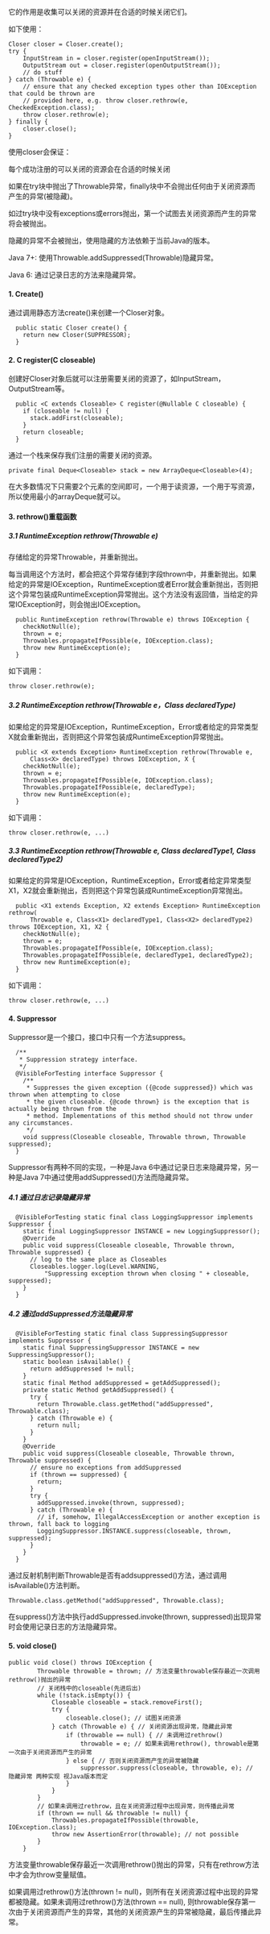 它的作用是收集可以关闭的资源并在合适的时候关闭它们。

如下使用：
```
Closer closer = Closer.create();
try {
    InputStream in = closer.register(openInputStream());
    OutputStream out = closer.register(openOutputStream());
    // do stuff
} catch (Throwable e) {
    // ensure that any checked exception types other than IOException that could be thrown are
    // provided here, e.g. throw closer.rethrow(e, CheckedException.class);
    throw closer.rethrow(e);
} finally {
    closer.close();
}
```
使用closer会保证：

每个成功注册的可以关闭的资源会在合适的时候关闭

如果在try块中抛出了Throwable异常，finally块中不会抛出任何由于关闭资源而产生的异常(被隐藏)。

如过try块中没有exceptions或errors抛出，第一个试图去关闭资源而产生的异常将会被抛出。



隐藏的异常不会被抛出，使用隐藏的方法依赖于当前Java的版本。

Java 7+: 使用Throwable.addSuppressed(Throwable)隐藏异常。

Java 6: 通过记录日志的方法来隐藏异常。



#### 1. Create()

通过调用静态方法create()来创建一个Closer对象。

```
  public static Closer create() {
    return new Closer(SUPPRESSOR);
  }
```  
#### 2. <C extends Closeable> C register(C closeable)

创建好Closer对象后就可以注册需要关闭的资源了，如InputStream，OutputStream等。
```
  public <C extends Closeable> C register(@Nullable C closeable) {
    if (closeable != null) {
      stack.addFirst(closeable);
    }
    return closeable;
  }
```  
通过一个栈来保存我们注册的需要关闭的资源。
```
private final Deque<Closeable> stack = new ArrayDeque<Closeable>(4);
```
在大多数情况下只需要2个元素的空间即可，一个用于读资源，一个用于写资源，所以使用最小的arrayDeque就可以。

#### 3. rethrow()重载函数  

##### 3.1 RuntimeException rethrow(Throwable e)


存储给定的异常Throwable，并重新抛出。

每当调用这个方法时，都会把这个异常存储到字段thrown中，并重新抛出。如果给定的异常是IOException，RuntimeException或者Error就会重新抛出，否则把这个异常包装成RuntimeException异常抛出。这个方法没有返回值，当给定的异常IOException时，则会抛出IOException。
```
  public RuntimeException rethrow(Throwable e) throws IOException {
    checkNotNull(e);
    thrown = e;
    Throwables.propagateIfPossible(e, IOException.class);
    throw new RuntimeException(e);
  }
```  
如下调用：
```
throw closer.rethrow(e);
```


##### 3.2 RuntimeException rethrow(Throwable e，Class<X> declaredType)

如果给定的异常是IOException，RuntimeException，Error或者给定的异常类型X就会重新抛出，否则把这个异常包装成RuntimeException异常抛出。
```
  public <X extends Exception> RuntimeException rethrow(Throwable e,
      Class<X> declaredType) throws IOException, X {
    checkNotNull(e);
    thrown = e;
    Throwables.propagateIfPossible(e, IOException.class);
    Throwables.propagateIfPossible(e, declaredType);
    throw new RuntimeException(e);
  }
```  
如下调用：
```
throw closer.rethrow(e, ...)
```
##### 3.3 RuntimeException rethrow(Throwable e, Class<X1> declaredType1, Class<X2> declaredType2)

如果给定的异常是IOException，RuntimeException，Error或者给定异常类型X1，X2就会重新抛出，否则把这个异常包装成RuntimeException异常抛出。
```
  public <X1 extends Exception, X2 extends Exception> RuntimeException rethrow(
      Throwable e, Class<X1> declaredType1, Class<X2> declaredType2) throws IOException, X1, X2 {
    checkNotNull(e);
    thrown = e;
    Throwables.propagateIfPossible(e, IOException.class);
    Throwables.propagateIfPossible(e, declaredType1, declaredType2);
    throw new RuntimeException(e);
  }
```  
如下调用：
```
throw closer.rethrow(e, ...)
```
#### 4. Suppressor

Suppressor是一个接口，接口中只有一个方法suppress。
```
  /**
   * Suppression strategy interface.
   */
  @VisibleForTesting interface Suppressor {
    /**
     * Suppresses the given exception ({@code suppressed}) which was thrown when attempting to close
     * the given closeable. {@code thrown} is the exception that is actually being thrown from the
     * method. Implementations of this method should not throw under any circumstances.
     */
    void suppress(Closeable closeable, Throwable thrown, Throwable suppressed);
  }
```  
Suppressor有两种不同的实现，一种是Java 6中通过记录日志来隐藏异常，另一种是Java 7中通过使用addSuppressed()方法而隐藏异常。

##### 4.1 通过日志记录隐藏异常
```
  @VisibleForTesting static final class LoggingSuppressor implements Suppressor {
    static final LoggingSuppressor INSTANCE = new LoggingSuppressor();
    @Override
    public void suppress(Closeable closeable, Throwable thrown, Throwable suppressed) {
      // log to the same place as Closeables
      Closeables.logger.log(Level.WARNING,
          "Suppressing exception thrown when closing " + closeable, suppressed);
    }
  }
```  
##### 4.2 通过addSuppressed方法隐藏异常

```
  @VisibleForTesting static final class SuppressingSuppressor implements Suppressor {
    static final SuppressingSuppressor INSTANCE = new SuppressingSuppressor();
    static boolean isAvailable() {
      return addSuppressed != null;
    }
    static final Method addSuppressed = getAddSuppressed();
    private static Method getAddSuppressed() {
      try {
        return Throwable.class.getMethod("addSuppressed", Throwable.class);
      } catch (Throwable e) {
        return null;
      }
    }
    @Override
    public void suppress(Closeable closeable, Throwable thrown, Throwable suppressed) {
      // ensure no exceptions from addSuppressed
      if (thrown == suppressed) {
        return;
      }
      try {
        addSuppressed.invoke(thrown, suppressed);
      } catch (Throwable e) {
        // if, somehow, IllegalAccessException or another exception is thrown, fall back to logging
        LoggingSuppressor.INSTANCE.suppress(closeable, thrown, suppressed);
      }
    }
  }
```  
通过反射机制判断Throwable是否有addsuppressed()方法，通过调用isAvailable()方法判断。
```
Throwable.class.getMethod("addSuppressed", Throwable.class);
```
在suppress()方法中执行addSuppressed.invoke(thrown, suppressed)出现异常时会使用记录日志的方法隐藏异常。

#### 5. void close()
```
public void close() throws IOException {
        Throwable throwable = thrown; // 方法变量throwable保存最近一次调用rethrow()抛出的异常
        // 关闭栈中的closeable(先进后出)
        while (!stack.isEmpty()) {
            Closeable closeable = stack.removeFirst();
            try {
                closeable.close(); // 试图关闭资源
            } catch (Throwable e) { // 关闭资源出现异常，隐藏此异常
                if (throwable == null) { // 未调用过rethrow()
                    throwable = e; // 如果未调用rethrow(), throwable是第一次由于关闭资源而产生的异常
                } else { // 否则关闭资源而产生的异常被隐藏
                    suppressor.suppress(closeable, throwable, e); // 隐藏异常 两种实现 视Java版本而定 
                }
            }
        }
        // 如果未调用过rethrow，且在关闭资源过程中出现异常，则传播此异常
        if (thrown == null && throwable != null) {
            Throwables.propagateIfPossible(throwable, IOException.class);
            throw new AssertionError(throwable); // not possible
        }
    }
```    
方法变量throwable保存最近一次调用rethrow()抛出的异常，只有在rethrow方法中才会为throw变量赋值。

如果调用过rethrow()方法(thrown != null)，则所有在关闭资源过程中出现的异常都被隐藏。如果未调用过rethrow()方法(thrown == null), 则throwable保存第一次由于关闭资源而产生的异常，其他的关闭资源产生的异常被隐藏，最后传播此异常。






